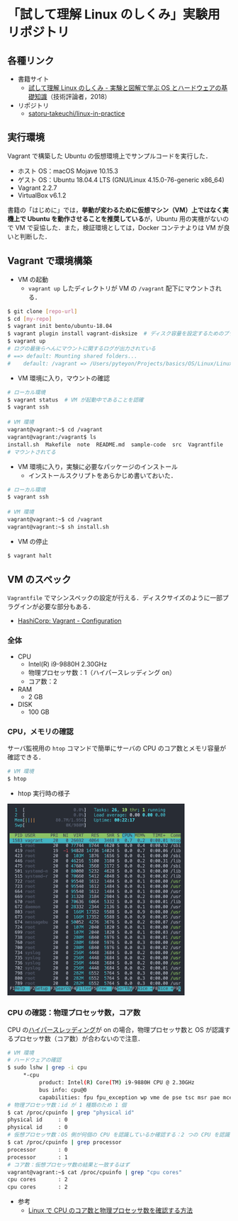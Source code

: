 # 「試して理解 Linux のしくみ」実験用リポジトリ

## 各種リンク

- 書籍サイト
  - [試して理解 Linux のしくみ - 実験と図解で学ぶ OS とハードウェアの基礎知識](http://gihyo.jp/book/2018/978-4-7741-9607-7)（技術評論者，2018）
- リポジトリ
  - [satoru-takeuchi/linux-in-practice](https://github.com/satoru-takeuchi/linux-in-practice)

## 実行環境

Vagrant で構築した Ubuntu の仮想環境上でサンプルコードを実行した．

- ホスト OS：macOS Mojave 10.15.3
- ゲスト OS：Ubuntu 18.04.4 LTS (GNU/Linux 4.15.0-76-generic x86_64)
- Vagrant 2.2.7
- VirtualBox v6.1.2

書籍の「はじめに」では，**挙動が変わるために仮想マシン（VM）上ではなく実機上で Ubuntu を動作させることを推奨している**が，Ubuntu 用の実機がないので VM で妥協した．また，検証環境としては，Docker コンテナよりは VM が良いと判断した．

## Vagrant で環境構築

- VM の起動
  - `vagrant up` したディレクトリが VM の `/vagrant` 配下にマウントされる．

```sh
$ git clone [repo-url]
$ cd [my-repo]
$ vagrant init bento/ubuntu-18.04
$ vagrant plugin install vagrant-disksize  # ディスク容量を設定するためのプラグイン
$ vagrant up
# ログの最後らへんにマウントに関するログが出力されている
# ==> default: Mounting shared folders...
#    default: /vagrant => /Users/pyteyon/Projects/basics/OS/Linux/Linux-no-sikumi
```

- VM 環境に入り，マウントの確認

```sh
# ローカル環境
$ vagrant status  # VM が起動中であることを認確
$ vagrant ssh

# VM 環境
vagrant@vagrant:~$ cd /vagrant
vagrant@vagrant:/vagrant$ ls
install.sh  Makefile  note  README.md  sample-code  src  Vagrantfile
# マウントされてる
```

- VM 環境に入り，実験に必要なパッケージのインストール
  - インストールスクリプトをあらかじめ書いておいた．

```sh
# ローカル環境
$ vagrant ssh

# VM 環境
vagrant@vagrant:~$ cd /vagrant
vagrant@vagrant:~$ sh install.sh
```

- VM の停止

```sh
$ vagrant halt
```

## VM のスペック

`Vagrantfile` でマシンスペックの設定が行える．ディスクサイズのように一部プラグインが必要な部分もある．

- [HashiCorp: Vagrant - Configuration](https://www.vagrantup.com/docs/providers/virtualbox/configuration)

### 全体

- CPU
  - Intel(R) i9-9880H 2.30GHz
  - 物理プロセッサ数：1（ハイパースレッディング on）
  - コア数：2
- RAM
  - 2 GB
- DISK
  - 100 GB

### CPU，メモリの確認

サーバ監視用の `htop` コマンドで簡単にサーバの CPU のコア数とメモリ容量が確認できる．

```sh
# VM 環境
$ htop
```

- htop 実行時の様子

<img src="img/htop.png" width="400" />

### CPU の確認：物理プロセッサ数，コア数

CPU の[ハイパースレッディング](http://e-words.jp/w/%E3%83%8F%E3%82%A4%E3%83%91%E3%83%BC%E3%82%B9%E3%83%AC%E3%83%83%E3%83%87%E3%82%A3%E3%83%B3%E3%82%B0.html#:~:text=%E3%83%8F%E3%82%A4%E3%83%91%E3%83%BC%E3%82%B9%E3%83%AC%E3%83%83%E3%83%87%E3%82%A3%E3%83%B3%E3%82%B0%E3%81%A8%E3%81%AF%E3%80%81%E7%B1%B3,%E4%BA%8C%E3%81%A4%E3%81%AB%E8%A6%8B%E3%81%9B%E3%81%8B%E3%81%91%E3%82%8B%E6%8A%80%E8%A1%93%E3%80%82)が on の場合，物理プロセッサ数と OS が認識するプロセッサ数（コア数）が合わないので注意．

```sh
# VM 環境
# ハードウェアの確認
$ sudo lshw | grep -i cpu
     *-cpu
          product: Intel(R) Core(TM) i9-9880H CPU @ 2.30GHz
          bus info: cpu@0
          capabilities: fpu fpu_exception wp vme de pse tsc msr pae mce cx8 apic sep mtrr pge mca cmov pat pse36 clflush mmx fxsr sse sse2 ht syscall nx rdtscp x86-64 constant_tsc rep_good nopl xtopology nonstop_tsc cpuid tsc_known_freq pni pclmulqdq ssse3 cx16 pcid sse4_1 sse4_2 x2apic movbe popcnt aes xsave avx rdrand hypervisor lahf_lm abm 3dnowprefetch invpcid_single pti fsgsbase avx2 invpcid rdseed clflushopt md_clear flush_l1d arch_capabilities
# 物理プロセッサ数：id が 1 種類のため 1 個
$ cat /proc/cpuinfo | grep "physical id"
physical id     : 0
physical id     : 0
# 仮想プロセッサ数：OS 側が何個の CPU を認識しているか確認する：2 つの CPU を認識している
$ cat /proc/cpuinfo | grep processor
processor       : 0
processor       : 1
# コア数：仮想プロセッサ数の結果と一致するはず
vagrant@vagrant:~$ cat /proc/cpuinfo | grep "cpu cores"
cpu cores       : 2
cpu cores       : 2
```

- 参考
  - [Linux で CPU のコア数と物理プロセッサ数を確認する方法](http://www.lesstep.jp/step_on_board/linux/137/)
